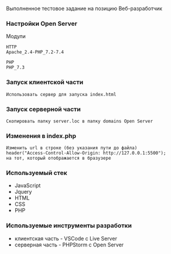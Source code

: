 Выполненное тестовое задание на позицию Веб-разработчик

### Настройки Open Server

Модули

```
HTTP
Apache_2.4-PHP_7.2-7.4

PHP
PHP_7.3
```

### Запуск клиентской части

```
Использовать сервер для запуска index.html
```

### Запуск серверной части

```
Скопировать папку server.loc в папку domains Open Server
```

### Изменения в index.php

```
Изменить url в строке (без указания пути до файла)
header("Access-Control-Allow-Origin: http://127.0.0.1:5500");
на тот, который отображается в бразузере
```

### Используемый стек

- JavaScript
- Jquery
- HTML
- CSS
- PHP

### Используемые инструменты разработки

- клиентская часть - VSCode c Live Server
- серверная часть - PHPStorm с Open Server
